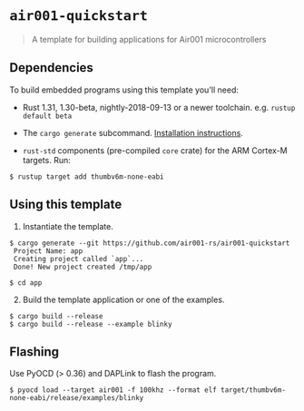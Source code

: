 # `air001-quickstart`

> A template for building applications for Air001 microcontrollers

## Dependencies

To build embedded programs using this template you'll need:

- Rust 1.31, 1.30-beta, nightly-2018-09-13 or a newer toolchain. e.g. `rustup
  default beta`

- The `cargo generate` subcommand. [Installation
  instructions](https://github.com/ashleygwilliams/cargo-generate#installation).

- `rust-std` components (pre-compiled `core` crate) for the ARM Cortex-M targets. Run:

``` console
$ rustup target add thumbv6m-none-eabi
```

## Using this template

1. Instantiate the template.

``` console
$ cargo generate --git https://github.com/air001-rs/air001-quickstart
 Project Name: app
 Creating project called `app`...
 Done! New project created /tmp/app

$ cd app
```

2. Build the template application or one of the examples.

``` console
$ cargo build --release
$ cargo build --release --example blinky
```

## Flashing

Use PyOCD (> 0.36) and DAPLink to flash the program.

``` console
$ pyocd load --target air001 -f 100khz --format elf target/thumbv6m-none-eabi/release/examples/blinky
```
